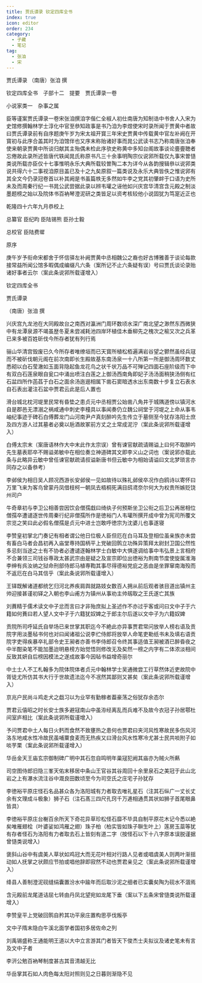 ```yaml
---
title: 贾氏谭录 钦定四库全书
index: true
icon: editor
order: 234
category:
  - 子藏
  - 笔记
tag:
  - 张洎
  - 宋
---
```


贾氏谭录 （南唐）张洎 撰  

钦定四库全书　子部十二　提要　贾氏谭录一卷  

小说家类一　杂事之属  

臣等谨案贾氏谭录一卷宋张洎撰洎字偕仁全椒人初仕南唐为知制诰中书舍人入宋为史馆修撰翰林学士淳化中官至叅知政事是书乃洎为李煜使宋时录所闻于贾黄中者故曰贾氏谭录前有自序题庚午岁为宋太祖开寳三年宋史贾黄中传载黄中官左补阙在开寳初与此序合盖其时为洎馆伴也又序末称贻诸好事而晁公武读书志乃称南唐张洎奉使来朝录贾黄中所谈归献其主殆偶未检此序欤史称黄中多知台阁故事谈论亹亹聴者忘倦故此录所述皆唐代轶闻晁氏称原书凡三十余事明陶宗仪说郛所载仅九事宋曽慥类说所载亦臣仅十七事惟明永乐大典所载较曽陶二本为详今从各韵搜辑叅以说郛类说共得六十二事视洎原目盖已及十之九矣原叙一篇类说及永乐大典皆佚之惟说郛有其全文今仍录冠卷首以补其阙是书虽篇帙无多然如牛李之党其初肇衅于口语为史所未及而周秦行纪一书晁公武尝据此录以辨韦瓘之诬他如兴庆宫华清宫含元殿之制淡墨题榜之始以及院体书百衲琴澄泥研之类皆足以资考核较他小说固犹为笃寔近正也  

乾隆四十六年九月恭校上  

总纂官 臣纪昀 臣陆锡熊 臣孙士毅  

总校官 臣陆费墀  

原序  

庚午岁予衔命宋都舍于怀信驿左补阙贾黄中丞相魏公之裔也好古博雅善于谈论每款接常益所闻公馆多暇偶成编缀凡六条（案所记不止六条疑有误）号曰贾氏谈论录贻诸好事者云尔（案此条说郛所载谨增入）  

钦定四库全书  

贾氏谭录  

（南唐）张洎 撰  

兴庆宫九龙池在大同殿故台之南西对瀛洲门周环数顷水深广南北望之渺然东西微狭中有龙潭泉源不竭虽歴冬夏未尝减耗池四岸环植佳木垂柳先之槐次之榆又次之兵革已来多被百姓斫伐今所存者犹有列行焉  

骊山华清宫毁废已久今所存者唯缭垣而已天寳所植松栢遍满岩谷望之鬰然虽经兵冦而不被斫伐朝元阁在前次南即长生殿故基东南汤泉一十八所第一所是御汤周环数丈悉砌以白石莹澈如玉面背隐起鱼龙花鸟之状千状万品不可殚记四面石座阶级而下中有双白石莲泉眼自瓮口中涌出喷注白莲之上御汤西南角即妃子汤汤面稍狭汤侧有红石盆四所作菡萏于白石之面余汤迤逦相属下凿石窦暗透水出东南数十步复立石表水自石表出灌注石盆中贾君云此是后人置也  

滑台城北枕河堤里民常有昏垫之患贞元中丞相贾公始凿八角井于城隅道傍以镇河水自是郡邑无漂溺之祸咸通中刺史李橦具以事闻奏仍立魏公祠堂于河堤之上命从事韦岫纪事迹于碑石白傅葬龙门山河南尹卢真刻醉吟先生传立于墓侧至今犹存洛阳士庶及四方游人过其墓者必奠以巵酒故冢前方丈之土常成泥泞（案此条说郛所载谨增入）  

白傅太宗末（案唐语林作大中末此作太宗误）曾有谏官献疏请赐谥上曰何不取醉吟先生墓表耶卒不赐谥弟敏中在相位奏立神道碑其文即李义山之词也（案说郛亦载此条与此略异云敏中曾任谏官献疏请叔谥新唐书但云敏中为相始请谥曰文北梦琐言亦同存之以备叅考）  

李邺侯为相日吴人顾况西游长安邺侯一见如故待以殊礼邺侯卒况作白鸥诗以寄怀曰万里飞来为客鸟曾蒙丹凤借枝柯一朝凤去梧桐死满目鸱鸢奈尔何大为权贵所嫉贬饶州司户  

牛奇章初与李卫公相善尝因饮会僧孺戱曰绮纨子何预斯坐卫公衔之后卫公再居相位僧孺卒遭谴逐世传周秦行纪非僧孺所作是徳裕门人韦瓘所撰开成中曾为宪司所覆文宗览之笑曰此必假名僧孺是贞元中进士岂敢呼徳宗为沈婆儿也事遂寝  

李赞皇初掌北门奏记有相者谓公他日位极人臣但厄在白马耳及登相位虽亲族亦未尝有畜白马者会昌初再入庙堂専持国柄平上党破回鹘立功殊异策拜太尉封卫国公然性多忌刻当途之士有不协者必遭谴逐翰林学士白敏中大惧遂调给事中韦弘景上言相府不合兼领三司钱谷専政太甚武宗由是疑之及宣宗即位出徳裕为荆南节度使旋属淮海李绅有呉汝纳之狱命刑部侍郎马植専鞫其事尽得德裕党庇之恶由是坐罪窜南海殁而不返厄在白马其信乎（案此条说郛所载谨增入）  

王铎既解诸道都统乞归河北养疾肩舆就路妓女数百人拥从前后观者骇目道出镇州主帅迎接甚谨初铎之入朝也李山甫方为镇州从事劝主帅刼取之王氏遂亡其族  

刘蕡精于儒术读文中子忿而言曰才非殆庶拟上圣述作不亦过乎客或问曰文中子于六籍如何蕡曰若人望人文中子于六籍犹奴婢之于郎主尔后遂以文中子为六籍奴婢  

贡院所司呼延氏自举场已来世掌其职迄今不絶此亦异事贾君常问放举人榜右语及贡院字用淡墨毡书何也对曰闻诸祖公说李纻侍郎将放举人命笔吏勒纸书未及填右语贡院字吏得疾暴卒礼部令史王昶者亦善书李侍郎召令终其事适值王昶被酒已醉昏夜之中半酣染笔不能加墨迨明悬榜方始觉悟则修改无及矣然一榜之内字有二体浓淡相间反致其妍自后榜因模法之遂成故事今因毡书益增奇丽尔  

中土士人不工札翰多为院体院体者贞元中翰林学士吴通微尝工行草然体近吏故院中胥徒尤所仿其书大行于世故遗法迄今不冺然其鄙则又甚矣（案此条说郛所载谨增入）  

京兆户民尚斗鸡走犬之戱习以为业罕有勤稼者葢豪荡之俗犹存余态尔  

贾君云僖昭之时长安士族多避冦南山中虽洊经离乱而兵难不及故今衣冠子孙居鄠杜间室庐相比（案此条说郛所载谨增入）  

予问贾君中土人每日火麫而食然不致壅热之患何也贾君曰夹河风性寒故民多伤风河洛东地咸水性冷故民虽哺粟食麦而无热疾又曰滑台风水性寒冷尤甚士民共啖附子如啖芋栗（案此条说郛所载谨增入）  

华岳金天王庙玄宗御制碑广明中其石忽自鸣明年巢冦犯阙其庙亦为贼火所爇  

司空图侍郎旧隐三峯天佑末移居中条山王官谷其谷周回十余里泉石之美冠于此山北岩之上有瀑水流注谷中溉良田数顷至今为司空氏之庄宅子孙犹存  

李徳裕平原庄怪石名品甚众各为洛阳城有力者取去唯礼星石（注其石纵广一丈长丈余有文理成斗极象）狮子石（注石髙三四尺孔窍千万逓相通贯其状如狮子首尾眼鼻皆具）  

李徳裕平原庄台榭百余所天下奇花异草珍松怪石靡不毕具自制平原花木记今悉以絶矣唯雁翅桧（叶婆娑如鸿雁之翅）珠子柏（柏实皆如珠子聨生叶上）莲房玉蘂等犹有存者怪石为洛阳有力者取去石上皆刻有道二字（按怪石以下十八字原本误脱谨据曾慥类说增入)  

褒斜山谷中有虞美人草状如鸡冠大而无花叶相对行路人见者或唱虞美人则两叶渐揺动如人抚掌之状颇应节拍或唱他辞即寂然不动也贾君亲见之（案此条说郛所载谨增入）  

绛县人善制澄泥砚缝绢囊置汾水中踰年而后取沙泥之细者已实囊矣陶为砚水不涸焉  

含元殿前龙尾道诘屈七转由丹凤北望宛如龙尾下垂（案以下五条宋曾慥类说所载谨增入）  

李赞皇平上党破回鹘自矜其功平泉庄置构思亭伐叛亭  

文中子隋末隐白牛溪北面学者国初多居佐命之列  

刘禹锡盛称王通能明王道以大中立言游其门者皆天下俊杰士夫拟议及诸史笔未有言及文中子者  

李汧公勉百衲琴制度甚古其音清越无比  

华岳掌其石如人肉色每太阳对照则见之日暮则渐隐不见  
